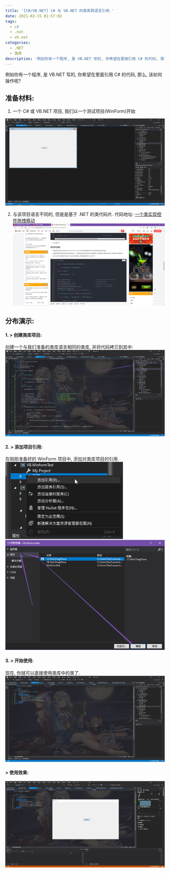 ```yaml
---
title: '[C#/VB.NET] C# 与 VB.NET 的类库跨语言引用.'
date: 2021-02-15 01:57:02
tags:
  - c#
  - .net
  - vb.net
categories:
  - .NET
  - 类库
description: '例如你有一个程序, 是 VB.NET 写的, 你希望在里面引用 C# 的代码, 那么, 该如何操作呢?准备材料:一个 C# 或 VB.NET 项目, 我们以一个测试项目(WinForm)开始与该项目语言不同的, 但是是基于 .NET 的类代码片. 代码地址: 一个类实现控件拖拽移动分布演示:1. > 创建类库项目:创建一个与我们准备的类库语言相同的类库, 并将代码拷贝到其中:2. > 添加项目引用:在刚刚准备好的 WinForm 项目中, 添加对类库项目的引用.'
---
```


例如你有一个程序, 是 VB.NET 写的, 你希望在里面引用 C# 的代码, 那么, 该如何操作呢?


## 准备材料:

1. 一个 C# 或 VB.NET 项目, 我们以一个测试项目(WinForm)开始

![](images/20210215012757638.png)

2. 与该项目语言不同的, 但是是基于 .NET 的类代码片. 代码地址: [一个类实现控件拖拽移动](https://blog.csdn.net/m0_46555380/article/details/107148840)
    ![](images/20210215012826547.png)



## 分布演示:

#### 1. > 创建类库项目:

创建一个与我们准备的类库语言相同的类库, 并将代码拷贝到其中:
![](images/20210215013356542.png)

#### 2. > 添加项目引用:

在刚刚准备好的 WinForm 项目中, 添加对类库项目的引用.
![](images/20210215013532277.png)
![](images/20210215013627662.png)

#### 3. > 开始使用:

现在, 你就可以直接使用类库中的类了.
![](images/20210215014935805.png)


#### > 使用效果:

![](images/5fd315dfb8b8e8c224db58c96f7797f5.gif)

